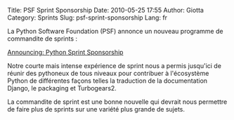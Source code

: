Title: PSF Sprint Sponsorship
Date: 2010-05-25 17:55
Author: Giotta
Category: Sprints
Slug: psf-sprint-sponsorship
Lang: fr

La Python Software Foundation (PSF) annonce un nouveau programme de
commandite de sprints :

[Announcing: Python Sprint Sponsorship][]

Notre courte mais intense expérience de sprint nous a permis jusqu'ici
de réunir des pythoneux de tous niveaux pour contribuer à l'écosystème
Python de différentes façons telles la traduction de la documentation
Django, le packaging et Turbogears2.

La commandite de sprint est une bonne nouvelle qui devrait nous
permettre de faire plus de sprints sur une variété plus grande de
sujets.

<!--:-->

</p>

  [Announcing: Python Sprint Sponsorship]: http://jessenoller.com/2010/05/20/announcing-python-sprint-sponsorship/
